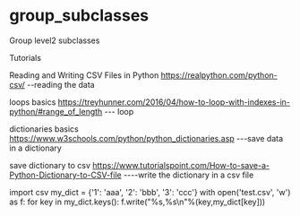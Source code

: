 # group_subclasses
Group level2 subclasses 

Tutorials

Reading and Writing CSV Files in Python https://realpython.com/python-csv/  --reading the data

loops basics https://treyhunner.com/2016/04/how-to-loop-with-indexes-in-python/#range_of_length --- loop

dictionaries basics https://www.w3schools.com/python/python_dictionaries.asp  ---save data in a dictionary

save dictionary to csv https://www.tutorialspoint.com/How-to-save-a-Python-Dictionary-to-CSV-file  ----write the dictionary in a csv file

import csv
my_dict = {'1': 'aaa', '2': 'bbb', '3': 'ccc'}
with open('test.csv', 'w') as f:
    for key in my_dict.keys():
        f.write("%s,%s\n"%(key,my_dict[key]))




